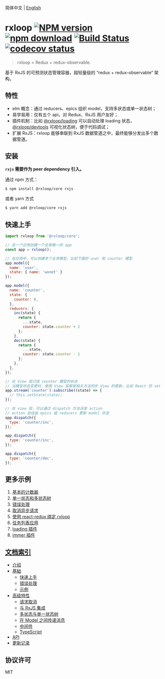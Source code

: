 简体中文 | [English](README-en_US.md)
# rxloop [![NPM version][npm-image]][npm-url] [![npm download][download-image]][download-url] [![Build Status][build-status-image]][build-status-url] [![codecov status][codecov-image]][codecov-url]

[npm-image]: https://img.shields.io/npm/v/@rxloop/core.svg?style=flat-square
[npm-url]: https://npmjs.org/package/@rxloop/core
[download-image]: https://img.shields.io/npm/dm/@rxloop/core.svg?style=flat-square
[download-url]: https://npmjs.org/package/@rxloop/core
[build-status-image]: https://circleci.com/gh/TalkingData/rxloop/tree/master.png?style=shield
[build-status-url]: https://circleci.com/gh/TalkingData/rxloop
[codecov-image]: https://img.shields.io/codecov/c/github/TalkingData/rxloop/master.svg
[codecov-url]: https://codecov.io/github/TalkingData/rxloop?branch=master


> rxloop = Redux + redux-observable.

基于 RxJS 的可预测状态管理容器，超轻量级的 “redux + redux-observable” 架构。

## 特性
* elm 概念：通过 reducers、epics 组织 model，支持多状态或单一状态树；
* 易学易用：仅有五个 api，对 Redux、RxJS 用户友好；
* 插件机制：比如 [@rxloop/loading](https://github.com/TalkingData/rxloop-loading) 可以自动处理 loading 状态，[@rxloop/devtools](https://github.com/TalkingData/rxloop-devtools) 可视化状态树，便于代码调试；
* 扩展 RxJS：rxloop 能够串联到 RxJS 数据管道之中，最终能够分发出多个数据管道。

## 安装
**`rxjs` 需要作为 peer dependency 引入。**

通过 npm 方式：
```bash
$ npm install @rxloop/core rxjs
```

或者 yarn 方式
```bash
$ yarn add @rxloop/core rxjs
```

## 快速上手
```javascript
import rxloop from '@rxloop/core';

// 在一个应用创建一个全局唯一的 app
const app = rxloop();

// 在应用中，可以创建多个业务模型，比如下面的 user 和 counter 模型
app.model({
  name: 'user',
  state: { name: 'wxnet' }
});

app.model({
  name: 'counter',
  state: {
    counter: 0,
  },
  reducers: {
    inc(state) {
      return {
        ...state,
        counter: state.counter + 1
      };
    },
    dec(state) {
      return {
        ...state,
        counter: state.counter - 1
      };
    },
  },
});

// 在 View 层订阅 counter 模型的状态
// 当模型状态变更时，使用 View 层框架相关方法同步 View 的更新，比如 React 的 setState 方法
app.stream('counter').subscribe((state) => {
  // this.setState(state);
});

// 在 view 层，可以通过 dispatch 方法派发 action
// action 会经由 epics 或 reducers 更新 model 状态
app.dispatch({
  type: 'counter/inc',
});

app.dispatch({
  type: 'counter/inc',
});

app.dispatch({
  type: 'counter/dec',
});
```

## 更多示例

1. [基本的计数器](https://codesandbox.io/s/mz6yyw17vy)
2. [单一状态和多状态树](https://codesandbox.io/s/348w57x936)
3. [错误处理](https://codesandbox.io/s/0qmn89noj0)
4. [取消异步请求](https://codesandbox.io/s/3vy8ox7zx5)
5. [使用 react-redux 绑定 rxloop](https://codesandbox.io/s/y3www03181)
6. [任务列表应用](https://codesandbox.io/s/ypwo37zmo1)
7. [loading 插件](https://codesandbox.io/s/8l1mnx18v2)
8. [immer 插件](https://codesandbox.io/s/343wrnq6pp)


## [文档索引](https://github.com/TalkingData/rxloop/blob/master/docs/sidebar.md)

- [介绍](https://github.com/TalkingData/rxloop/blob/master/docs/index.md)
- [基础](https://github.com/TalkingData/rxloop/blob/master/docs/basics/index.md)
  - [快速上手](https://github.com/TalkingData/rxloop/blob/master/docs/basics/getting-started.md)
  - [错误处理](https://github.com/TalkingData/rxloop/blob/master/docs/basics/error-handler.md)
  - [示例](https://github.com/TalkingData/rxloop/blob/master/docs/basics/examples.md)
- [高级特性](https://github.com/TalkingData/rxloop/blob/master/docs/advanced/index.md)
  - [请求取消](https://github.com/TalkingData/rxloop/blob/master/docs/advanced/cancellation.md)
  - [与 RxJS 集成](https://github.com/TalkingData/rxloop/blob/master/docs/advanced/integration-with-rxjs.md)
  - [多状态与单一状态树](https://github.com/TalkingData/rxloop/blob/master/docs/advanced/multi-state-and-single-state.md)
  - [在 Model 之间传递消息](https://github.com/TalkingData/rxloop/blob/master/docs/advanced/cross-model-dispatch-action.md)
  - [中间件](https://github.com/TalkingData/rxloop/blob/master/docs/advanced/middleware.md)
  - [TypeScript](https://github.com/TalkingData/rxloop/blob/master/docs/advanced/typescript.md)
- [API](https://github.com/TalkingData/rxloop/blob/master/docs/api.md)
- [更新记录](https://github.com/TalkingData/rxloop/blob/master/CHANGELOG.md)

## 协议许可
MIT
